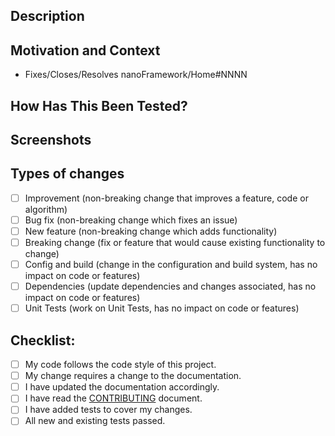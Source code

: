 <!--- In the TITLE (above **NOT HERE**) provide a general, short summary of your changes -->
<!--- Please DO NOT use references to other PR's or issues -->

## Description
<!--- Describe your changes in detail -->
<!--- Bulleted list. Full sentences. Ending with a dot. -->

## Motivation and Context
<!--- Why is this change required? What problem does it solve? -->
<!--- If it fixes/closes/resolves an open issue, please link to the issue here using the template bellow (mind the link as all issues are open in the Home repository, not in this one) -->
- Fixes/Closes/Resolves nanoFramework/Home#NNNN

## How Has This Been Tested?<!-- (IF APPLICABLE) -->
<!--- Please describe in detail how you tested your changes. -->
<!--- Include details of your testing environment, and the tests you ran to -->
<!--- see how your change affects other areas of the code, etc. -->

## Screenshots<!-- (if appropriate): -->

## Types of changes
<!--- What types of changes does your code introduce? Put an `x` in all the boxes that apply: -->
- [ ] Improvement (non-breaking change that improves a feature, code or algorithm)
- [ ] Bug fix (non-breaking change which fixes an issue)
- [ ] New feature (non-breaking change which adds functionality)
- [ ] Breaking change (fix or feature that would cause existing functionality to change)
- [ ] Config and build (change in the configuration and build system, has no impact on code or features)
- [ ] Dependencies (update dependencies and changes associated, has no impact on code or features)
- [ ] Unit Tests (work on Unit Tests, has no impact on code or features)

## Checklist:
<!--- Go over all the following points, and put an `x` in all the boxes that apply. -->
<!--- If you're unsure about any of these, don't hesitate to ask. We're here to help! -->
- [ ] My code follows the code style of this project.
- [ ] My change requires a change to the documentation.
- [ ] I have updated the documentation accordingly.
- [ ] I have read the [CONTRIBUTING](https://github.com/nanoframework/.github/blob/main/CONTRIBUTING.md) document.
- [ ] I have added tests to cover my changes.
- [ ] All new and existing tests passed.
